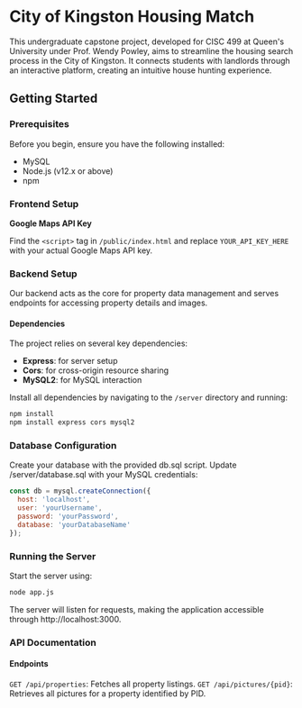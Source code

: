 # City of Kingston Housing Match

This undergraduate capstone project, developed for CISC 499 at Queen's University under Prof. Wendy Powley, aims to streamline the housing search process in the City of Kingston. It connects students with landlords through an interactive platform, creating an intuitive house hunting experience.

## Getting Started

### Prerequisites

Before you begin, ensure you have the following installed:
- MySQL
- Node.js (v12.x or above)
- npm

### Frontend Setup

**Google Maps API Key**

Find the `<script>` tag in `/public/index.html` and replace `YOUR_API_KEY_HERE` with your actual Google Maps API key.

### Backend Setup

Our backend acts as the core for property data management and serves endpoints for accessing property details and images.

#### Dependencies

The project relies on several key dependencies:
- **Express**: for server setup
- **Cors**: for cross-origin resource sharing
- **MySQL2**: for MySQL interaction

Install all dependencies by navigating to the `/server` directory and running:

```Bash
npm install
npm install express cors mysql2
```

### Database Configuration
Create your database with the provided db.sql script. Update /server/database.sql with your MySQL credentials:

```JavaScript
const db = mysql.createConnection({
  host: 'localhost',
  user: 'yourUsername',
  password: 'yourPassword',
  database: 'yourDatabaseName'
});
```

### Running the Server
Start the server using:

```Bash
node app.js
```

The server will listen for requests, making the application accessible through http://localhost:3000.

### API Documentation

#### Endpoints
```GET /api/properties```: Fetches all property listings.
```GET /api/pictures/{pid}```: Retrieves all pictures for a property identified by PID.
